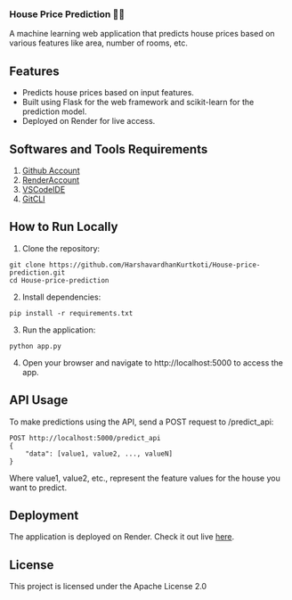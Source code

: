 ### House Price Prediction 🏡💸
A machine learning web application that predicts house prices based on various features like area, number of rooms, etc.

## Features
- Predicts house prices based on input features.
- Built using Flask for the web framework and scikit-learn for the prediction model.
- Deployed on Render for live access.

## Softwares and Tools Requirements

1. [Github Account](https://github.com)
2. [RenderAccount](https://render.com/)
3. [VSCodeIDE](https://code.visualstudio.com/)
4. [GitCLI](https://git-scm.com/book/en/v2/Getting-Started-The-Command-Line)

## How to Run Locally

1. Clone the repository:
```
git clone https://github.com/HarshavardhanKurtkoti/House-price-prediction.git
cd House-price-prediction
```

2. Install dependencies:
```
pip install -r requirements.txt
```

3.  Run the application:
```
python app.py
```

4. Open your browser and navigate to http://localhost:5000 to access the app.


## API Usage

To make predictions using the API, send a POST request to /predict_api:
```
POST http://localhost:5000/predict_api
{
    "data": [value1, value2, ..., valueN]
}
```
Where value1, value2, etc., represent the feature values for the house you want to predict.

## Deployment

The application is deployed on Render. Check it out live [here](https://car-price-prediction-xpub.onrender.com/).

## License
This project is licensed under the Apache License 2.0
